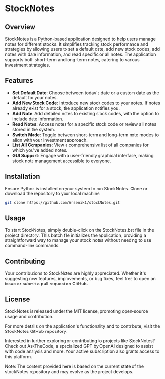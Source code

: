 # StockNotes

## Overview

StockNotes is a Python-based application designed to help users manage notes for different stocks. It simplifies tracking stock performance and strategies by allowing users to set a default date, add new stock codes, add notes with date information, and read specific or all notes. The application supports both short-term and long-term notes, catering to various investment strategies.

## Features

- **Set Default Date**: Choose between today's date or a custom date as the default for your notes.
- **Add New Stock Code**: Introduce new stock codes to your notes. If notes already exist for a stock, the application notifies you.
- **Add Note**: Add detailed notes to existing stock codes, with the option to include date information.
- **Read Notes**: Access notes for a specific stock code or review all notes stored in the system.
- **Switch Mode**: Toggle between short-term and long-term note modes to align with your investment approach.
- **List All Companies**: View a comprehensive list of all companies for which you've added notes.
- **GUI Support**: Engage with a user-friendly graphical interface, making stock note management accessible to everyone.

## Installation

Ensure Python is installed on your system to run StockNotes. Clone or download the repository to your local machine:

```bash
git clone https://github.com/Arsenik1/stockNotes.git
```

## Usage

To start StockNotes, simply double-click on the StockNotes.bat file in the project directory. This batch file initializes the application, providing a straightforward way to manage your stock notes without needing to use command-line commands.

## Contributing

Your contributions to StockNotes are highly appreciated. Whether it's suggesting new features, improvements, or bug fixes, feel free to open an issue or submit a pull request on GitHub.

## License

StockNotes is released under the MIT license, promoting open-source usage and contribution.

For more details on the application's functionality and to contribute, visit the StockNotes GitHub repository.

Interested in further exploring or contributing to projects like StockNotes? Check out AskTheCode, a specialized GPT by OpenAI designed to assist with code analysis and more. Your active subscription also grants access to this platform.

Note: The content provided here is based on the current state of the stockNotes repository and may evolve as the project develops.
